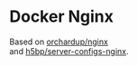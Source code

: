 # Docker Nginx

  Based on [orchardup/nginx](https://github.com/orchardup/docker-nginx)   
  and [h5bp/server-configs-nginx](https://github.com/h5bp/server-configs-nginx).   
